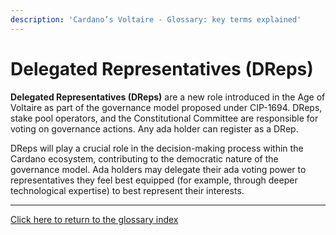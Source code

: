 ```yaml
---
description: 'Cardano’s Voltaire - Glossary: key terms explained'
---
```


# Delegated Representatives (DReps)

**Delegated Representatives (DReps)** are a new role introduced in the Age of Voltaire as part of the governance model proposed under CIP-1694. DReps, stake pool operators, and the Constitutional Committee are responsible for voting on governance actions. Any ada holder can register as a DRep.

DReps will play a crucial role in the decision-making process within the Cardano ecosystem, contributing to the democratic nature of the governance model. Ada holders may delegate their ada voting power to representatives they feel best equipped (for example, through deeper technological expertise) to best represent their interests.

***

[Click here to return to the glossary index](../)
